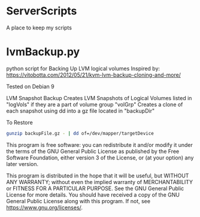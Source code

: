 # ServerScripts
A place to keep my scripts

# lvmBackup.py
python script for Backing Up LVM logical volumes
Inspired by: https://vitobotta.com/2012/05/21/kvm-lvm-backup-cloning-and-more/

Tested on Debian 9

LVM Snapshot Backup
Creates LVM Snapshots of Logical Volumes listed in "logVols" if they are a part of volume group "volGrp"
Creates a clone of each snapshot using dd into a gz file located in "backupDir"

To Restore
```sh
gunzip backupFile.gz - | dd of=/dev/mapper/targetDevice
```
This program is free software: you can redistribute it and/or modify
it under the terms of the GNU General Public License as published by
the Free Software Foundation, either version 3 of the License, or
(at your option) any later version.

This program is distributed in the hope that it will be useful,
but WITHOUT ANY WARRANTY; without even the implied warranty of
MERCHANTABILITY or FITNESS FOR A PARTICULAR PURPOSE.  See the
GNU General Public License for more details.
You should have received a copy of the GNU General Public License
along with this program.  If not, see <https://www.gnu.org/licenses/>.
